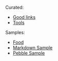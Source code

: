 
Curated:

- [Good links](good-links.md)
- [Tools](tools.md)

Samples:
- [Food](food.md)
- [Markdown Sample](markdown.md)
- [Pebble Sample](pebble.peb)


